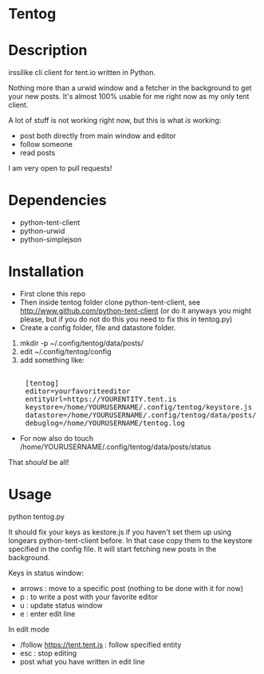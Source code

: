 Tentog
======

Description
======
irssilike cli client for tent.io written in Python.

Nothing more than a urwid window and a fetcher in the background to get your new posts.
It's almost 100% usable for me right now as my only tent client.

A lot of stuff is not working right now, but this is what _is_ working:
* post both directly from main window and editor
* follow someone
* read posts

I am very open to pull requests!

Dependencies
======
* python-tent-client
* python-urwid
* python-simplejson

Installation
======
* First clone this repo
* Then inside tentog folder clone python-tent-client, see http://www.github.com/python-tent-client
  (or do it anyways you might please, but if you do not do this you need to fix this in tentog.py)
* Create a config folder, file and datastore folder.
1. mkdir -p ~/.config/tentog/data/posts/
2. edit ~/.config/tentog/config
3. add something like:
<pre> 
    [tentog]
    editor=yourfavoriteeditor
    entityUrl=https://YOURENTITY.tent.is
    keystore=/home/YOURUSERNAME/.config/tentog/keystore.js
    datastore=/home/YOURUSERNAME/.config/tentog/data/posts/
    debuglog=/home/YOURUSERNAME/tentog.log
</pre>
* For now also do touch /home/YOURUSERNAME/.config/tentog/data/posts/status

That _should_ be all!

Usage
======
python tentog.py

It should fix your keys as kestore.js if you haven't set them up using longears python-tent-client before. In that case copy them to the keystore specified in the config file. It will start fetching new posts in the background.

Keys in status window:
* arrows : move to a specific post (nothing to be done with it for now) 
* p      : to write a post with your favorite editor
* u      : update status window
* e      : enter edit line

In edit mode
* /follow https://tent.tent.is  : follow specified entity
* esc    : stop editing
* <enter> post what you have written in edit line